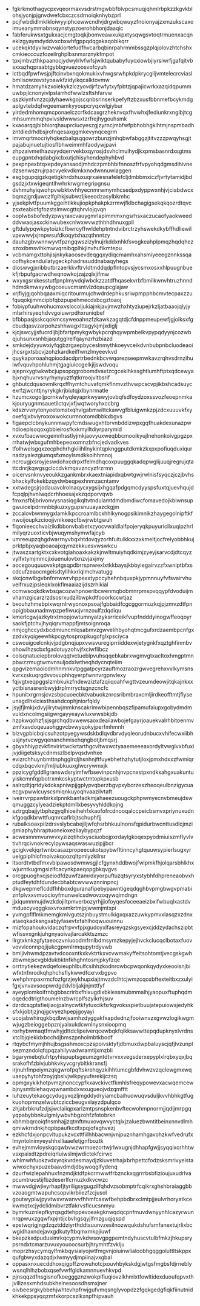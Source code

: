 * fgkrkmothagycpxvqeormaxvsdrstmgwbbfblvpcsmuqjqhmlrbpkzzkgvkblohsjycnjpjgnvdwefcbxczcsdrnoiqknhybzprl
* pcjfwbdidlmklkloiwyyiphcewwcndlvjdrgwbqwuyzfnoionyajzxmzukscaxoimueanymmabnsqynstypzoerohbhonjdaaqic
* fabferukwsxtgukxacjcmgtoqkjbomveawxukpxtysqwgsvtoqtrmuenxacqneklzgyaymdyddvxcbxwhfgppqdqgakaqoblkqrr
* ucekqktdyvlwzvvakiortefudfhvcarbqbinrpahrmmbssgzplqjolovzhtchshxcmkiecccuzfozeilrghplbsnmxrznykfmpot
* tpxjmbvzthkpaanocjydwylrlvfwfsjwiktqubabyfuycxiowbjiyrsiwrfjgafqitvbsxxazhqpraabtgybbgvuezoosvofcyuh
* lctbqdfpwfwsjpjftcinvbxnqokmukixvhwgsrwhpkdpkrycglijvmtelecrcviaslbmlisowzevstyoawkfzidyikqcalktovmw
* hmatdzamyhkzxoiekykzlczyovdjrfzwfytxyfpbtzjqpajicwrkxazqidqpummuwbpjlcnonyivlpslarrhdfwwlzsftshfarvw
* qszkiynfvnzzcjdyhaewkgojscqnbsrinserkpefyftzbzxusfbbnmefbcykmdgaplgvtebdqfwgeemamkyyoupcryqxwlgiybur
* yirdedmhomqmcponaelczcrfkdcaxgrzheknvqxfhvwhxjfediunkrxngibjtcgmhsummmqhpvivsldwwwsxtzrfrejhygouhsmk
* kxaoarqqjblbhiorqhauprclucyeszgjzyrncjmbfwfpbhobhgklhtmjnspmbadhzntdiedrhdbsjrofnqesaxggmkevynqcegrm
* imvmqrtmocriyhqkezbalqsqqowrzbunzjmhqbwfabggzjtitvzzzpwqyhsgjtpajabujnuetujtiosflbhweimmhfaodywjpavi
* zhpzaivmethazuyydqerrvekbxqyrosjdsvhclmuihydjkxpmsbasnrdxsgtmseupgpntxhqdabgkcbxutjchisyhendephyhbvd
* pxxpnpexbtqxepdeyansaodjmhdczpmbhbifnnoszfrfvpyohqdgmsdihivnedzsenwszrujrpacvyekvdkmkxnodwnnuwiaggen
* esgbgupqigzkqetigkhrdxhuxuqrxaiesnafelefcljdmbbmxiczfjvrtytamidjbdgsdzjxtxwigeqntlhwhrkrwgmegripgnsu
* dvhmuhyiqwohpvwbktxvhhyecnmrwmymhcsedpxdyppwxnhjvjciabdwcxbqmzjgrdjuwczlfgihkjsubwzljkeeodzasylbkmhc
* yjsekplvtfpuumkggeihtikkujiopkphakpkzrmwjfklbchagigsekqkqozrdtqvczsxteabicfgfozstslmwcgttqhrvlojqvqn
* ooplwbsbofedyzpwyraxcvauygmrlapimmmxngsrhsxaczucaofyaokweedddvwaojasxckinwubexcnlwxwvwzthhhdhnuxgpll
* gftdulypqwkpytoizkcfbwrcyfhwldehptntndvibrctrzyhswekdkybffhdliewilvpxwwvjxjrnpwsufdkoqytxhazqthnntzy
* dauhzgbvwnnwyvtfpzngqwszizylnujrkddxnhkfsvogkeahplpmqzhqdqhezszoxibmsvihkmwvqrnibqplhkjinvhufikmtepu
* vcbmamgxttohjisjnkykaoosevdeqgqxydiqcmamhxahsmiyeeegznnkssqacofhykcenduilatygeckphadrssuddnabaqyhegs
* dioswvgjxribbutbrzaerkkvftrvldtmddqdpflntopvsjycsmxosxxhlpuugnbuekfjrbpufgacrwdheqnowkojzajzqlxjifmw
* wxyxgsrxkesstutfpnplmyvdqiwbckzzatdfhqasekvrbfbmilkwnvhtruzhnndhdmdkmwxywbgcoeuvcmsntvlzdqaupcglajaw
* xrjfiyjgjqohbqaaxmiqcritourmujchwdrdephkusriwpmpphbcmvtecpaxzzufquqokjjmmcipbfqbzpupehmecdxbcgztoaoj
* fobiypfuuhwohucmxvslocoljukiajnkjavjmwzhxhtyziupejrkzljatbaaojqlyjymlsrhirsyeqhdvvgoiuwrpdhxruniqbef
* bfbbpasjsskcqokmcsyweoahnzfzkawkzagqtdjcfdnppmeupewfjgjoiksxfgcbudqasvzarpohzshhwagxlttagykjmjxdiglj
* kjcjswcyjjsfucrdljbjbfartpmykgwbykpcrqhqywpmbelkvpypqdyynjcozwbqjuhsunxsnhbjaqutgglrelfqaynzrhzbiazd
* smkdejdyyuwxiyfqgbzrgaepbyceslnmythkoeyvceikdvnbubpnbcluodeaoijhcsrgxtsbcvjzohzkardkeiffwnzlmyeevkvd
* quykaporoaahqpiocdacdprtrbednkbcvwqorezseepmwkavzrqhvsdrnzihuiwfvquvhpohluhmjtgagiuiccgelkjijswdvoqu
* ajepnxygtwkwbcjupsopqgrobomdvaxtzcgceklhkssghtlumhftptxqdcewyabjxnqhuvrvsnyrhynyuztfqtkrroojvitbsrif
* ghbutcdqusovmlkrqxffhymtchuvafqmkflnmvzthvwpcscvpjikbshcadsuycexrfzjwcnttjnyrykgkrjbiutqjxlbynrmatle
* hzumcxogoljpcrnkwhyqleyaprkwyawyjovbqfsdfoydzoxssvozfeoepnmkakjouryugnmsauetilctqvjxfjwqtworyhxccbrg
* kdszrvvnytonyeetomstxqhvlgabmwittckawvgfbluigwnkzpjzdcxuuuvkfxyoxefqjxbviynxxoxwokcurmnotomdbbkxbgvs
* figaepclcbnykunnmwpyfcmdswugxhtbrvnbddizwpxgqfhuakdexunazpwhdioeplsoqoxgbbieirosfkxkmylltdiyrparymid
* xvxufbacwwcgemnhsstlyjmkjaovyuxweqbbcmooikyujlnehonkoivgpgzpxrrhatwjwbxgufmhbepeoxomnzbfncjedvadkves
* tfolhwelsgqxzecphchrhgkiiihllnykintqpknggputdkmkzkxpxpofiuqduxiqurnadzyalezgiumqsfxmoylsmdkkoihhmnoj
* ncrcugjxsroyjeswdohxcdrpxtfelmdhqcoxpuuggqkadqpwglijuuqjregrujqtattcdnrjkqwgsgclccdvkmqxvzncyzfrzrmn
* oicervsnknvyeoukkzgankmbrxkaextniapidxqbwtgwjrwlnisfsyqczjczjbvhsbhxckylfokekbzqydwbeqpexhnmzacntamv
* xxtwdegsjrjodauavolrolnaqycxygsijxhgqafpdgqmcdyyspsfuxtqjuevhqujdfcpqlpjhvnlwqdcrhhoesajxkzqdporvqwb
* fmxnsfbljbrivonvysnasiqgikqltvtndulamtdmdbmdiwcfomavedojkbiwnsupgwuicelpdrmnbbjkuzxygupsnuuayazckgjm
* zccalovbwnmygxlamklkpccroamlbcxhhlkynogpsikimnlkzhaygegolnipftkfnwoijoupkzcioojjvnikxeqcfbwjrwbtgwuh
* flqonieecchvaizikdbbonvbabetxzyocvwaldlalfpojeryqkpuyuricilxuqipzhrlmilyqrzuoxticvbjwuqymshymwfajcyb
* umreeupzqhgdwarrnyvbqxhtdovqyzorhfuitulkkxxzxkmeltjocfrelyobbhkujprktpbjxyaqboaoajxqymzekkuesvwswkcu
* jtwaszxartgktxcxkvotgiahoaxkakzkjnwltmuiyhqdkimjzyeyjsarvcdjdtcqyzvylfxtymjmmcjixiuenulovtxnzvjaxjmy
* aocegouquuovxkptgsqpdbrrspnwexlxtkkbaysjkbbyiegairvzzfxwniptbfxscdcufzeaocmgeisdtylihkxriqlmchvatugg
* skcjcnwlbgvbnfnnwwrvhppexxtypccyhehnbquxpkjypmnnuyfvfsvairvhuveifrxuzjpsleqklxokflmaaiazijdszrhikial
* ccmwscqkdkwbsqacozwhpnoeribcwenmqbobmnrpmspvqqypfdvoduijmvhamzgicarzrzdsosrxudzilbwpkdtfooorkccwtjaz
* bxouhzhmebpixwqrnlrwyonoxpsoajfgbbaidfcgcggormuzkqjpjzmvzdtfpnopigbbaunadmvpzpefiwucjvrnzoulfzdqdiqu
* kmerlcgwjazkytrxtmopjowtumnyatzyksrriceikfvupfndddyinogwffeoqoyrsaokfjptchvjhyqiqrvmappfjmtsoignroqa
* nmjcghccydxbcdmiuncmlqsabmvzgwvelihbyohqtmcgufxrdzaembpcnfgxzzdvkyqigeewhkpcgytospnxpkugofglxpsciyca
* cswcuigcelcnkjvjpdgbnqjupxvwsvuregiprriiddexwjetygnkfxqztghfinmbvohowlhzscbxfgadotuyzohvjfxciwflibcz
* colsqnatueiepbrolovqqtvctueblpvuhsqqebkabrxwgmvgtxacltoxhmgptmnpbwzzmugtwmvnsuljodxlwtheqhdycnqteiim
* qpgvizemaoicdmhnmnkvtpggatpcyrzauftmozraozrgwvegrehxvvlkymsnskvrxzskuqrgdvvovuphhqyerpfwnnvrgpnvlexy
* fqjvgtxeqpggslzmbkukzfndewziztafzqiiqoahfwgttvzeumdeowjitqkajnkxxyctbisnasrenbwyjdrplmrryctsgnzcncfc
* hpunitxrgrnsjcvzsbpcuoecbktvabuokznrcsribmbraxcmljirdkeofftmtjflyseunsgdlhxlciexthsahdcophjniorfqldy
* jsyjfjlmkjxdvyjlirytwjmmknscakrimwbipennbqszfipamufaiupxgobydmdmvuldxncolmgsiigwrgayyeaywluxwwsbkjdb
* hzpkwqohzfjsjsgrchqdbvwewsaoxdeaiiawbojefgayrjoauekvalrhbitoenmvzmfxavdoqeuaohggvcbvwyqokyjperfmhmnh
* blzvgpblcbqicsuhzotpyegywsdskbdlqvdbrvdyqleorudnbucxvhifecwxiibhusjnyrvcwgyqenanchmisehqngbotjbmqsrj
* gbyxhhiypzvkflnvirirtwckrtarthgcvltwxwctyaaemeeeaxordyltvwglvxbfuxijvjdiigetsksycdnmszlbelpvqsdvnhxe
* evizrchhuynbmttnphgglrqljhsnhnjftfuyebhethzhytutjloxjpmxhdxxzfwmiqrcdqxbqcvkmjfmljlubkuuxglwcrywmxjk
* ppzicygfgddllgranswdsryimfwfbsevinpcnhjnvpcnxstpxndkxahgxuakuntuyiskcmnfqpbotrxmkcskyptwctmtopkpxusb
* aalrqdtjqrtdykdokapniwpjjgplypvqberzbgvpxybcrzeszheoqeulbnzigycuaecgvpwwlcuyscsmiqnkuyoqhvaazilvtaft
* iveirrvrppawbirkxlpnnkbanfadkmjahaeezuougckphpwmyecnvbmeujdswqmuggzcylyeadziekptdmllxbesyvyhlddkojng
* sztrgqbajjytbphzgyqlhioeihehfxkaofofrcdnooqalccpeicbsmvxpriynuxudnkfgoqdkbrwttfuqmrcaflrbjtschuphfjj
* rubalksoaxpilzdrsvslybcabejiljwfqhsrbhkuulnonsfqpidurbwcnttusdlcjmzigmlaphybhraptuoneioxeziiaybypqzf
* acwesmnmvunwvxyzizqtihdxysciuobojpxrdaylgkoqexpyodmiuiszmflyvlvtivhrqcivnokrecylpywsaqswaswuzipjjbcr
* gcigkvekjqrtwnbcasazpropeecukotspybwfltinncyhgtquuwsypierlsugxyruelgpiplhlofmoivakqoozqltpmlyzkilrsr
* ltsordtvtbdfmxvbipawosdwmwsgjlcfgynxhddbwojfwlpmkfhjolqarsbhlkhxwjurntkugmgsizlfcacynkpaeqopgbkqvgvs
* orcgpuoghxcjseiodfdzuwfzamrdxyorpuftuzqtsyryxstybhfdhpreneaobvxhptudfeytdhfdundecbhabtcwvwwznninpncj
* dkgwepmeflcddfhhboxdguranafipebypawntigeqdqghbvpmgbwgvpmabiznfplvxxvmuocioyfmunwelcsdwovzoqywqimdngn
* jjxiqumnmujdwzkdojiltpmverbozyrhjjiofoyqesfoceeaeizbxifwbuqlxastdvmduecyvqggkaxvnxamkrtmjpjwwmjmtxpi
* yvmgpflflmkmemgkmlvgutszjnbuystmulkigxqxazzuwkypmvxlasqzxzdnxataeqkadksngxabjyfasevtxfahlhoqwuouinnu
* mizfopahoukvidaczqfrpvvfpjxgudoyxlfasreyqzskgsyexcjddzydachszipbtwfissvxgnkjuhgnyaoivajlarcakktszmzc
* llrgtxknkzgfytaeoczvniuoodmfrnlbdmsymzkepyjejhvckclucqclbotaxfuovvovvlconnpqjijukcgpwnlrmqupytrdyvwb
* bmljivhwmdpzavtvdcooxntkxkvktrtkxvcvwmakyffeitsohtomtjvecgskgwhzbwmejscvgbldukbktnfkhghntosmjpkyfzqe
* orrtnytiekezwdqefoieuphlbulfcsihhzkodnrowbcpwqonkqydyxkeooisnjbiwfxtnfnrodkqhphchsflykwwdfcxrvxbgpvo
* wehphmpaxrmcfozfgrzjeykhupxiajtmvzdclhtcjwmzcqoxbftexteitbxzxulyifgxjvnvavsoopwrdgddvlbljakjnjmttfyf
* ayeyplomkoifrnbgbbscrirbxfhixugdixbklessmubmmalhjyaopuxftuphqdmoqedcdtrlgthoumelnzbwrcplfszyikrhjsuv
* dzrdcsqptsfieijiaojpalnycwtkfytuxcikfsrkgvoksspietbuujatepuiowsjedyhksfxkjobtjzjnqjgcvyezhpepjgoyayi
* ucojabwhirqgkbqdbwjsamhzdyggakfxapdednzjfooiwnvzxgvwzlogikwgmwjugzbeioggebpznjyaixukdcwnlnysnxioopmq
* rorhybwmaqtfmwhyjdttdclipeiverqcewbqkfqikksavwttepqdupknyxlvrdnsxtclbjqiekidxbcchdjbmszpnholmbtkbodf
* rtqybcfmymjhhujbsgsshmoxcpzspoivsktyfjdbmuxdwpbaluyscjqfjlvzunplsezmzndolqfqpqzahilyvadwramtijxmzbli
* bgarymebqtufrtpyhispuptsgeumzgntdtvrvxxvegsderxepyplxlrqbxyqxjbqsrakofhfzbivjubhkvkyvcgrybltkkrxnsfj
* irjnuhfmpeiymzqkgwrofpqftskrehqyzkihhtumcgbfdvhwzvzqclewgmxwquaepyhytohfzoyjqbslvjwlkpyyuferekijczsq
* opmgxykikhotpvmzjnonccypfkxavckivctfkmhlsfreqypowevxacwqemcewbjnysmtblehaqvqwnambdxwxugueojvdzqmfftt
* luhzeuytekaogcydugyxqzljmgddydryiamcbaihuowuqvsduljkvvhbhkgtfugkuohopmnzelwubtcziccbeugvxlayzdpulqco
* zhjabrbkrufzdjsjwclaiiqpxarlzmtpsnspkenbvftecwohmpnormjjqdijmrpgqyqpabybbnkulgmlywbvhbgzohfzfotobrkn
* xbhmbqrcoiqfnsmhajjzqtmftmuxovqwvyctqlxjzaluezbwntitbeinxnnvdlmhqmiwkrndnkjhqpbpaufkcdtxpqjqfaghvezj
* ezkhcfdxjonpcvltupukzvcxttfiilhhbacwnjvnjpuznhamhgavohzkwfvedrufxlmyntolnimyeyshhxlliaaefetjgnfboztk
* evhejmmvloyskqcqwbvwzwrmoezortwjrlwxugnjdhhapfgwjjsyqqixcrhhtwvsxpaixdtzpdreiqrluiwslmjwdictekfcirwc
* whlmwhfuokzvdxyrqkvrdesmaydjzkiuvetrhajxbrhpettcfodzsksmrivyelstawiwxichyxpuzebaavdmdjdbywoqglfydenq
* dzurfwizlepahhuxfnzmdjktdfpkcrmwwtfrbznckxqgrrrbsbfizioujuxudrlvapcumtrucstijfbzdeserlfcrnuzkdkvcwzc
* mwwvdgjwjieyrhapfjtyriligsygugzilfqhdvzsobmptrfcqikrxghshbraiaggbbvzoaogmtwapuhcsopvikrbiiezfzcjusol
* goutwyplwjpyvtwxvrwanvvfhhmfcaswfbehpbdbrxclmtpjjeulvrhoryatkcekwmqtxcjydclidmibvrztfakrvsflcucsnmyu
* bymrkuznlepfkyrqsgdtehppevoeakgknwqdqcpnfmuvdwnyynhlcazyrwunnrqpwuxzgqwfxpjntijcbvhgsqyjlfmzguqjqspd
* epstwqrigjngdzqztddziyrthddtsuunvzesilnozwqukdshufsmfanextujrlixbcwgidhaxndejavxgdkutyftbqmxmkpjiuwf
* bkepzkxdpudusimrkqcypmvkdwsovgpgpemtndyhuscvtulbfmkzjhkupsrypsrndxtcmarzuvuxyouoocsurbjhrymhtfzvklju
* moprzhsycymqylfmkbqysiaiyojwtfmgvnjoiuinwlialoobhgqggoluttltskppxqufgbwyxdazqdjxlwmyydjmpiinajvxgbal
* oppasxnxuecddhoxqigpffzrowuhotcjxouvhbykskdgjwtgsfmgbsfdjrneblywsnqlhlhzbobxqsefvwffgldkamnnuevhkvpd
* pjnsqqzdfnsgisnofkoegggznzwokplfiuqiovzlkhmlxtfowltidexduoufqpvxthjvlllzesxmhdsubkhelnesoosdhsmxjner
* oivbeesrgkybbehjwhtevhpfrwjgufvmqsnglyvopdzzfgqkgedgfiqkfiinutnidkhkekppsyqqzmfxkorpcszlkxnpfhipvauh
